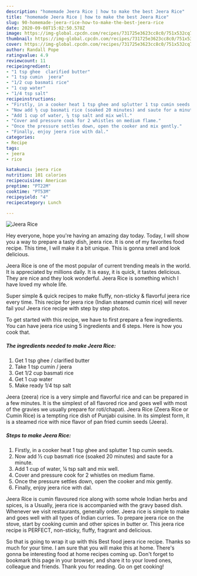 ```yaml
---
description: "homemade Jeera Rice | how to make the best Jeera Rice"
title: "homemade Jeera Rice | how to make the best Jeera Rice"
slug: 90-homemade-jeera-rice-how-to-make-the-best-jeera-rice
date: 2020-09-08T15:02:50.578Z
image: https://img-global.cpcdn.com/recipes/731725e3623cc8c0/751x532cq70/jeera-rice-recipe-main-photo.jpg
thumbnail: https://img-global.cpcdn.com/recipes/731725e3623cc8c0/751x532cq70/jeera-rice-recipe-main-photo.jpg
cover: https://img-global.cpcdn.com/recipes/731725e3623cc8c0/751x532cq70/jeera-rice-recipe-main-photo.jpg
author: Randall Pope
ratingvalue: 4.9
reviewcount: 11
recipeingredient:
- "1 tsp ghee  clarified butter"
- "1 tsp cumin  jeera"
- "1/2 cup basmati rice"
- "1 cup water"
- "1/4 tsp salt"
recipeinstructions:
- "Firstly, in a cooker heat 1 tsp ghee and splutter 1 tsp cumin seeds."
- "Now add ½ cup basmati rice (soaked 20 minutes) and saute for a minute."
- "Add 1 cup of water, ¼ tsp salt and mix well."
- "Cover and pressure cook for 2 whistles on medium flame."
- "Once the pressure settles down, open the cooker and mix gently."
- "Finally, enjoy jeera rice with dal."
categories:
- Recipe
tags:
- jeera
- rice

katakunci: jeera rice 
nutrition: 101 calories
recipecuisine: American
preptime: "PT22M"
cooktime: "PT53M"
recipeyield: "4"
recipecategory: Lunch

---
```



![Jeera Rice](https://img-global.cpcdn.com/recipes/731725e3623cc8c0/751x532cq70/jeera-rice-recipe-main-photo.jpg)

Hey everyone, hope you're having an amazing day today. Today, I will show you a way to prepare a tasty dish, jeera rice. It is one of my favorites food recipe. This time, I will make it a bit unique. This is gonna smell and look delicious.

Jeera Rice is one of the most popular of current trending meals in the world. It is appreciated by millions daily. It is easy, it is quick, it tastes delicious. They are nice and they look wonderful. Jeera Rice is something which I have loved my whole life.

Super simple &amp; quick recipes to make fluffy, non-sticky &amp; flavorful jeera rice every time. This recipe for jeera rice (Indian steamed cumin rice) will never fail you! Jeera rice recipe with step by step photos.


To get started with this recipe, we have to first prepare a few ingredients. You can have jeera rice using 5 ingredients and 6 steps. Here is how you cook that.

<!--inarticleads1-->

##### The ingredients needed to make Jeera Rice:

1. Get 1 tsp ghee / clarified butter
1. Take 1 tsp cumin / jeera
1. Get 1/2 cup basmati rice
1. Get 1 cup water
1. Make ready 1/4 tsp salt


Jeera (zeera) rice is a very simple and flavorful rice and can be prepared in a few minutes. It is the simplest of all flavored rice and goes well with most of the gravies we usually prepare for roti/chapati. Jeera Rice (Zeera Rice or Cumin Rice) is a tempting rice dish of Punjabi cuisine. In its simplest form, it is a steamed rice with nice flavor of pan fried cumin seeds (Jeera). 

<!--inarticleads2-->

##### Steps to make Jeera Rice:

1. Firstly, in a cooker heat 1 tsp ghee and splutter 1 tsp cumin seeds.
1. Now add ½ cup basmati rice (soaked 20 minutes) and saute for a minute.
1. Add 1 cup of water, ¼ tsp salt and mix well.
1. Cover and pressure cook for 2 whistles on medium flame.
1. Once the pressure settles down, open the cooker and mix gently.
1. Finally, enjoy jeera rice with dal.


Jeera Rice is cumin flavoured rice along with some whole Indian herbs and spices, is a Usually, jeera rice is accompanied with the gravy based dish. Whenever we visit restaurants, generally order. Jeera rice is simple to make and goes well with all types of Indian curries. To prepare jeera rice on the stove, start by cooking cumin and other spices in butter or. This jeera rice recipe is PERFECT, non-sticky, fluffy, fragrant and delicious. 

So that is going to wrap it up with this Best food jeera rice recipe. Thanks so much for your time. I am sure that you will make this at home. There's gonna be interesting food at home recipes coming up. Don't forget to bookmark this page in your browser, and share it to your loved ones, colleague and friends. Thank you for reading. Go on get cooking!
